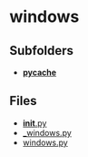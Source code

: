 # windows

## Subfolders

- [__pycache__](__pycache__)

## Files

- [__init__.py](__init__.py)
- [_windows.py](_windows.py)
- [windows.py](windows.py)
